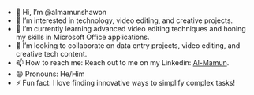 - 👋 Hi, I’m @almamunshawon  
- 👀 I’m interested in technology, video editing, and creative projects.  
- 🌱 I’m currently learning advanced video editing techniques and honing my skills in Microsoft Office applications.  
- 💞️ I’m looking to collaborate on data entry projects, video editing, and creative tech content.  
- 📫 How to reach me: Reach out to me on my Linkedin: [Al-Mamun](https://www.linkedin.com/in/al-mamun33/).  
- 😄 Pronouns: He/Him  
- ⚡ Fun fact: I love finding innovative ways to simplify complex tasks!  

<!---
almamunshawon/almamunshawon is a ✨ special ✨ repository because its `README.md` (this file) appears on your GitHub profile.
You can click the Preview link to take a look at your changes.
--->
